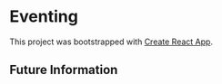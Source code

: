 # Eventing

This project was bootstrapped with [Create React App](https://github.com/facebook/create-react-app).

## Future Information
